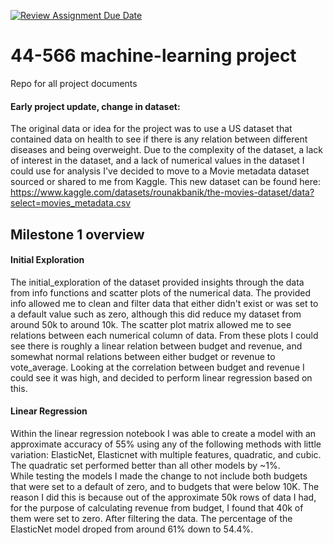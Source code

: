 [![Review Assignment Due Date](https://classroom.github.com/assets/deadline-readme-button-24ddc0f5d75046c5622901739e7c5dd533143b0c8e959d652212380cedb1ea36.svg)](https://classroom.github.com/a/7lKBcjfN)
# 44-566 machine-learning project
Repo for all project documents  

#### Early project update, change in dataset:
The original data or idea for the project was to use a US dataset that contained data on health to see if there is any relation between different diseases and being overweight. Due to the complexity of the dataset, a lack of interest in the dataset, and a lack of numerical values in the dataset I could use for analysis I've decided to move to a Movie metadata dataset sourced or shared to me from Kaggle.
This new dataset can be found here: https://www.kaggle.com/datasets/rounakbanik/the-movies-dataset/data?select=movies_metadata.csv  

## Milestone 1 overview
#### Initial Exploration
The initial_exploration of the dataset provided insights through the data from info functions and scatter plots of the numerical data. The provided info allowed me to clean and filter data that either didn't exist or was set to a default value such as zero, although this did reduce my dataset from around 50k to around 10k. The scatter plot matrix allowed me to see relations between each numerical column of data. From these plots I could see there is roughly a linear relation between budget and revenue, and somewhat normal relations between either budget or revenue to vote_average. Looking at the correlation between budget and revenue I could see it was high, and decided to perform linear regression based on this.  
  
#### Linear Regression
Within the linear regression notebook I was able to create a model with an approximate accuracy of 55% using any of the following methods with little variation: ElasticNet, Elasticnet with multiple features, quadratic, and cubic. The quadratic set performed better than all other models by ~1%.  
While testing the models I made the change to not include both budgets that were set to a default of zero, and to budgets that were below 10K. The reason I did this is because out of the approximate 50k rows of data I had, for the purpose of calculating revenue from budget, I found that 40k of them were set to zero. After filtering the data. The percentage of the ElasticNet model droped from around 61% down to 54.4%.